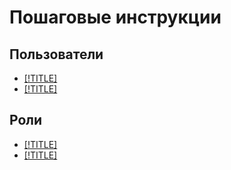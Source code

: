 # Пошаговые инструкции

## Пользователи

- [[!TITLE]](users/create.md)
- [[!TITLE]](users/delete.md)


## Роли

- [[!TITLE]](roles/grant.md)
- [[!TITLE]](roles/revoke.md)
